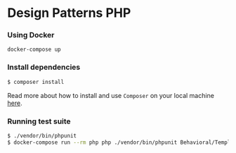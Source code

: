 # Design Patterns PHP

### Using Docker

```
docker-compose up
```

### Install dependencies

```bash
$ composer install
```

Read more about how to install and use `Composer` on your local machine [here](https://getcomposer.org/doc/00-intro.md#installation-linux-unix-osx).

### Running test suite

```bash
$ ./vendor/bin/phpunit
$ docker-compose run --rm php php ./vendor/bin/phpunit Behavioral/TemplateMethod/Tests/
```